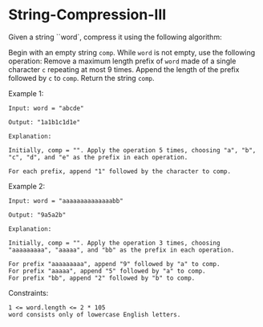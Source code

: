# String-Compression-III

Given a string ``word`, compress it using the following algorithm:

Begin with an empty string `comp`. While `word` is not empty, use the following operation:
Remove a maximum length prefix of `word` made of a single character `c` repeating at most 9 times.
Append the length of the prefix followed by `c` to `comp`.
Return the string `comp`.

 

Example 1:
```
Input: word = "abcde"

Output: "1a1b1c1d1e"

Explanation:

Initially, comp = "". Apply the operation 5 times, choosing "a", "b", "c", "d", and "e" as the prefix in each operation.

For each prefix, append "1" followed by the character to comp.
```
Example 2:
```
Input: word = "aaaaaaaaaaaaaabb"

Output: "9a5a2b"

Explanation:

Initially, comp = "". Apply the operation 3 times, choosing "aaaaaaaaa", "aaaaa", and "bb" as the prefix in each operation.

For prefix "aaaaaaaaa", append "9" followed by "a" to comp.
For prefix "aaaaa", append "5" followed by "a" to comp.
For prefix "bb", append "2" followed by "b" to comp.
``` 

Constraints:
```
1 <= word.length <= 2 * 105
word consists only of lowercase English letters.
```
